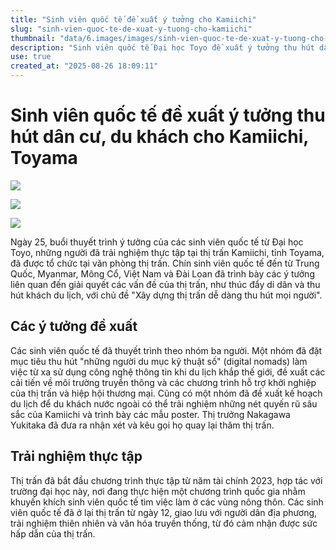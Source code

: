 ```yaml
---
title: "Sinh viên quốc tế đề xuất ý tưởng cho Kamiichi"
slug: "sinh-vien-quoc-te-de-xuat-y-tuong-cho-kamiichi"
thumbnail: "data/6.images/images/sinh-vien-quoc-te-de-xuat-y-tuong-cho-kamiichi.webp"
description: "Sinh viên quốc tế Đại học Toyo đề xuất ý tưởng thu hút dân cư, du khách cho thị trấn Kamiichi, Toyama sau trải nghiệm thực tập tại đây."
use: true
created_at: "2025-08-26 18:09:11"
---
```


# Sinh viên quốc tế đề xuất ý tưởng thu hút dân cư, du khách cho Kamiichi, Toyama

![](/images/20250826-00000003-kitanihon-000-3-view.webp)

![](/images/20250826-00000003-kitanihon-001-3-view.webp)

![](/images/20250826-00000003-kitanihon-002-3-view.webp)

Ngày 25, buổi thuyết trình ý tưởng của các sinh viên quốc tế từ Đại học Toyo, những người đã trải nghiệm thực tập tại thị trấn Kamiichi, tỉnh Toyama, đã được tổ chức tại văn phòng thị trấn. Chín sinh viên quốc tế đến từ Trung Quốc, Myanmar, Mông Cổ, Việt Nam và Đài Loan đã trình bày các ý tưởng liên quan đến giải quyết các vấn đề của thị trấn, như thúc đẩy di dân và thu hút khách du lịch, với chủ đề "Xây dựng thị trấn dễ dàng thu hút mọi người".

## Các ý tưởng đề xuất

Các sinh viên quốc tế đã thuyết trình theo nhóm ba người. Một nhóm đã đặt mục tiêu thu hút "những người du mục kỹ thuật số" (digital nomads) làm việc từ xa sử dụng công nghệ thông tin khi du lịch khắp thế giới, đề xuất các cải tiến về môi trường truyền thông và các chương trình hỗ trợ khởi nghiệp của thị trấn và hiệp hội thương mại. Cũng có một nhóm đã đề xuất kế hoạch du lịch để du khách nước ngoài có thể trải nghiệm những nét quyến rũ sâu sắc của Kamiichi và trình bày các mẫu poster. Thị trưởng Nakagawa Yukitaka đã đưa ra nhận xét và kêu gọi họ quay lại thăm thị trấn.

## Trải nghiệm thực tập

Thị trấn đã bắt đầu chương trình thực tập từ năm tài chính 2023, hợp tác với trường đại học này, nơi đang thực hiện một chương trình quốc gia nhằm khuyến khích sinh viên quốc tế tìm việc làm ở các vùng nông thôn. Các sinh viên quốc tế đã ở lại thị trấn từ ngày 12, giao lưu với người dân địa phương, trải nghiệm thiên nhiên và văn hóa truyền thống, từ đó cảm nhận được sức hấp dẫn của thị trấn.